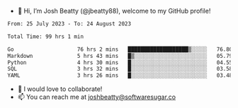 - 👋 Hi, I’m Josh Beatty (@jbeatty88), welcome to my GitHub profile!

<!--START_SECTION:waka-->

```txt
From: 25 July 2023 - To: 24 August 2023

Total Time: 99 hrs 1 min

Go                    76 hrs 2 mins   ███████████████████▒░░░░░   76.80 %
Markdown              5 hrs 43 mins   █▒░░░░░░░░░░░░░░░░░░░░░░░   05.79 %
Python                4 hrs 30 mins   █░░░░░░░░░░░░░░░░░░░░░░░░   04.55 %
SQL                   3 hrs 32 mins   █░░░░░░░░░░░░░░░░░░░░░░░░   03.58 %
YAML                  3 hrs 26 mins   █░░░░░░░░░░░░░░░░░░░░░░░░   03.48 %
```

<!--END_SECTION:waka-->

- 💞️ I would love to collaborate!
- 📫 You can reach me at joshbeatty@softwaresugar.co

<!---
jbeatty88/jbeatty88 is a ✨ special ✨ repository because its `README.md` (this file) appears on your GitHub profile.
You can click the Preview link to take a look at your changes.
--->
